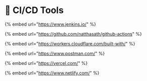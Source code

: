 # 🚕 CI/CD Tools

{% embed url="https://www.jenkins.io/" %}

{% embed url="https://github.com/natthasath/github-actions" %}

{% embed url="https://workers.cloudflare.com/built-with/" %}

{% embed url="https://www.postman.com/" %}

{% embed url="https://vercel.com/" %}

{% embed url="https://www.netlify.com/" %}
